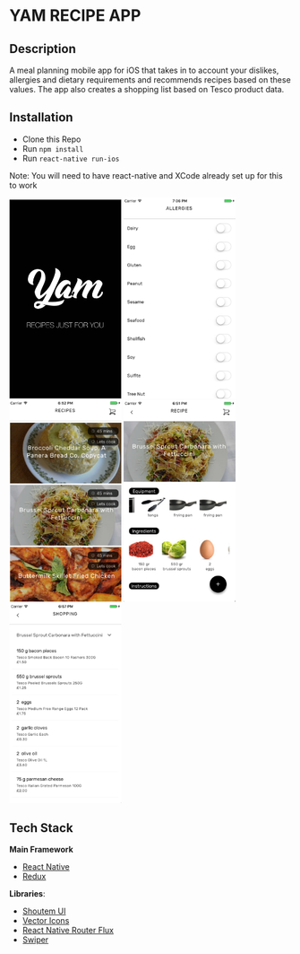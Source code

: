 # YAM RECIPE APP

## Description
A meal planning mobile app for iOS that takes in to account your dislikes, allergies and dietary requirements and recommends recipes based on these values.  The app also creates a shopping list based on Tesco product data.

## Installation

* Clone this Repo
* Run `npm install`
* Run `react-native run-ios`

Note: You will need to have react-native and XCode already set up for this to work

<img src="./app/images/yam-homepage-2.png" alt="Yam" style="width: 200px;"/>
<img src="./app/images/Allergies.png" alt="Yam" style="width: 200px;"/>

<img src="./app/images/RecipeList.png" alt="Yam" style="width: 200px;"/>
<img src="./app/images/RecipeDetailPage.png" alt="Yam" style="width: 200px;"/>
<img src="./app/images/ShoppingList.png" alt="Yam" style="width: 200px;"/>

## Tech Stack

**Main Framework**
* [React Native](https://github.com/facebook/react-native)
* [Redux](https://github.com/reactjs/redux)

**Libraries**:
* [Shoutem UI](https://github.com/shoutem/ui)
*  [Vector Icons](https://github.com/oblador/react-native-vector-icons)
* [React Native Router Flux](https://github.com/oblador/react-native-vector-icons)
* [Swiper](https://github.com/leecade/react-native-swiper)
